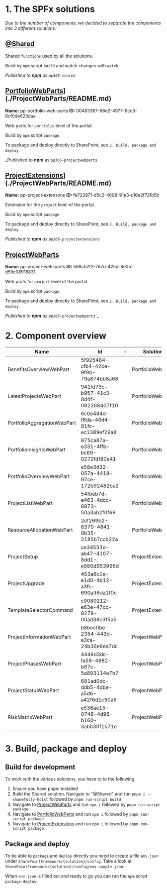 # 1. The SPFx solutions

_Due to the number of components, we decided to separate the components into 3 different solutions._

## [@Shared](./@Shared/README.md)

Shared `functions` used by all the solutions.

Build by `npm` script `build` and watch changes with `watch`.

_Published to **npm** as `pp365-shared`_

## [PortfolioWebParts](./PortfolioWebParts/README.md)](./ProjectWebParts/README.md)

**Name:** pp-portfolio-web-parts
**ID:** 00483367-68e2-4977-9cc3-6cf0de623daa

Web parts for `portfolio` level of the portal.

Build by `npm` script `package`.

To package and deploy directly to SharePoint, see `2. Build, package and deploy`.

_Published to **npm** as `pp365-projectwebparts`

## [ProjectExtensions](./ProjectExtensions/README.md)](./ProjectWebParts/README.md)

**Name:** pp-project-extensons
**ID:** fe723971-d5c2-4698-91e3-c16e2f72fb5b

Extension for the `project` level of the portal.

Build by `npm` script `package`.

To package and deploy directly to SharePoint, see `2. Build, package and deploy`.

_Published to **npm** as `pp365-projectextensions`_

## [ProjectWebParts](./ProjectWebParts/README.md)

**Name:** pp-project-web-parts
**ID:** b69cb2f2-762d-425d-8e0b-d59c08918831

Web parts for `project` level of the portal.

Build by `npm` script `package`.

To package and deploy directly to SharePoint, see `2. Build, package and deploy`.

_Published to **npm** as `pp365-projectwebparts`_`_

# 2. Component overview

| Name                        | Id                                   | -    | Solution          |
| --------------------------- | ------------------------------------ | ---- | ----------------- |
| BenefitsOverviewWebPart     | 5f925484-cfb4-42ce-9f90-79a874bb8a68 |      | PortfolioWebParts |
| LatestProjectsWebPart       | 941fd73c-b957-41c3-8d4f-082268407f10 |      | PortfolioWebParts |
| PortfolioAggregationWebPart | 6c0e484d-f6da-40d4-81fc-ec1389ef29a8 |      | PortfolioWebParts |
| PortfolioInsightsWebPart    | 875ca87a-e331-4ffb-bc69-0272fdf80e41 |      | PortfolioWebParts |
| PortfolioOverviewWebPart    | e58e3d32-057a-4418-97ce-172b92482ba2 |      | PortfolioWebParts |
| ProjectListWebPart          | 54fbeb7d-e463-4dcc-8873-50a3ab2f0f68 |      | PortfolioWebParts |
| ResourceAllocationWebPart   | 2ef269b2-6370-4841-8b35-2185b7ccb22a |      | PortfolioWebParts |
| ProjectSetup                | ce34553d-ab47-4107-8dd1-e980d953996d |      | ProjectExtensions |
| ProjectUpgrade              | 453a6c1e-e1d0-4b12-a3fc-690a36da1f0c |      | ProjectExtensions |
| TemplateSelectorCommand     | c9080212-e63e-47cc-8278-00ad38c3f5a5 |      | ProjectExtensions |
| ProjectInformationWebPart   | b8bec0be-2354-443d-a3ca-24b36e8ea7dc |      | ProjectWebParts   |
| ProjectPhasesWebPart        | 4449d3dc-fa58-4982-b87c-5a893114e7b7 |      | ProjectWebParts   |
| ProjectStatusWebPart        | 681ad0dc-ddb5-4dba-a5d6-a42f6d1c90a6 |      | ProjectWebParts   |
| RiskMatrixWebPart           | e536ae15-0748-4d96-b160-3abb30f1b71e |      | ProjectWebParts   |

# 3. Build, package and deploy

## Build for development

To work with the various solutions, you have to to the following

1. Ensure you have pnpm installed
2. Build the Shared solution. Navigate to "@Shared" and run `pnpm i --shamefully-hoist` followed by `pnpm run-script build`
3. Navigate to [ProjectWebParts](./ProjectWebParts) and run `npm i` followed by `pnpm run-script package`
4. Navigate to [PortfolioWebParts](./PortfolioWebParts) and run `npm i` followed by `pnpm run-script package`
5. Navigate to [ProjectExtensions](./ProjectExtensions) and run `npm i` followed by `pnpm run-script package`

## Package and deploy

To be able to `package` and `deploy` directly you need to create a file `env.json` under `SharePointFramework/{solution}/config`. Take a look at `SharePointFramework/{solution}/config/env.sample.json`.

When `env.json` is filled out and ready to go you can run the `npm` script `package-deploy`.
